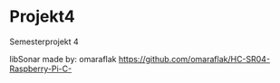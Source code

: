 # Projekt4
Semesterprojekt 4


libSonar made by: omaraflak
https://github.com/omaraflak/HC-SR04-Raspberry-Pi-C-


